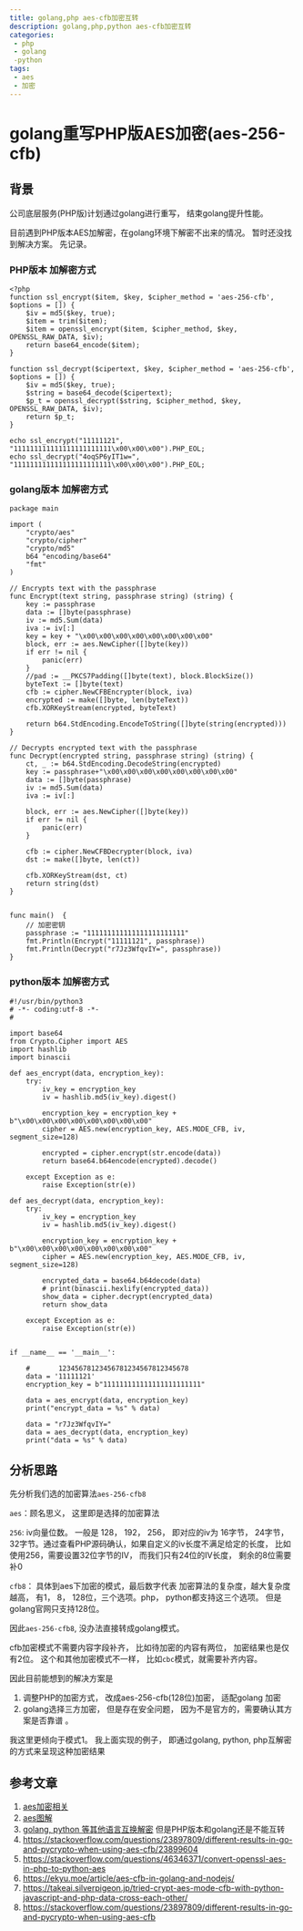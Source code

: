 ```yaml
---
title: golang,php aes-cfb加密互转
description: golang,php,python aes-cfb加密互转
categories:
 - php
 - golang
 -python
tags:
 - aes
 - 加密
---
```



# golang重写PHP版AES加密(aes-256-cfb)


## 背景

公司底层服务(PHP版)计划通过golang进行重写， 结束golang提升性能。

目前遇到PHP版本AES加解密，在golang环境下解密不出来的情况。 暂时还没找到解决方案。 先记录。 

### PHP版本 加解密方式

```
<?php
function ssl_encrypt($item, $key, $cipher_method = 'aes-256-cfb', $options = []) {
    $iv = md5($key, true);
    $item = trim($item);
    $item = openssl_encrypt($item, $cipher_method, $key, OPENSSL_RAW_DATA, $iv);
    return base64_encode($item);
}

function ssl_decrypt($cipertext, $key, $cipher_method = 'aes-256-cfb', $options = []) {
    $iv = md5($key, true);
    $string = base64_decode($cipertext);
    $p_t = openssl_decrypt($string, $cipher_method, $key, OPENSSL_RAW_DATA, $iv);
    return $p_t;
}

echo ssl_encrypt("11111121", "111111111111111111111111\x00\x00\x00").PHP_EOL;
echo ssl_decrypt("4oqSP6yIT1w=", "111111111111111111111111\x00\x00\x00").PHP_EOL;

```

### golang版本 加解密方式

```
package main

import (
	"crypto/aes"
	"crypto/cipher"
	"crypto/md5"
	b64 "encoding/base64"
	"fmt"
)

// Encrypts text with the passphrase
func Encrypt(text string, passphrase string) (string) {
	key := passphrase
	data := []byte(passphrase)
	iv := md5.Sum(data)
	iva := iv[:]
	key = key + "\x00\x00\x00\x00\x00\x00\x00\x00"
	block, err := aes.NewCipher([]byte(key))
	if err != nil {
		panic(err)
	}
	//pad := __PKCS7Padding([]byte(text), block.BlockSize())
	byteText := []byte(text)
	cfb := cipher.NewCFBEncrypter(block, iva)
	encrypted := make([]byte, len(byteText))
	cfb.XORKeyStream(encrypted, byteText)

	return b64.StdEncoding.EncodeToString([]byte(string(encrypted)))
}

// Decrypts encrypted text with the passphrase
func Decrypt(encrypted string, passphrase string) (string) {
	ct, _ := b64.StdEncoding.DecodeString(encrypted)
	key := passphrase+"\x00\x00\x00\x00\x00\x00\x00\x00"
	data := []byte(passphrase)
	iv := md5.Sum(data)
	iva := iv[:]

	block, err := aes.NewCipher([]byte(key))
	if err != nil {
		panic(err)
	}

	cfb := cipher.NewCFBDecrypter(block, iva)
	dst := make([]byte, len(ct))

	cfb.XORKeyStream(dst, ct)
	return string(dst)
}


func main()  {
	// 加密密钥
	passphrase := "111111111111111111111111"
	fmt.Println(Encrypt("11111121", passphrase))
	fmt.Println(Decrypt("r7Jz3WfqvIY=", passphrase))
}
```

### python版本 加解密方式

```
#!/usr/bin/python3
# -*- coding:utf-8 -*-
#

import base64
from Crypto.Cipher import AES
import hashlib
import binascii

def aes_encrypt(data, encryption_key):
    try:
        iv_key = encryption_key
        iv = hashlib.md5(iv_key).digest()

        encryption_key = encryption_key + b"\x00\x00\x00\x00\x00\x00\x00\x00"
        cipher = AES.new(encryption_key, AES.MODE_CFB, iv, segment_size=128)

        encrypted = cipher.encrypt(str.encode(data))
        return base64.b64encode(encrypted).decode()

    except Exception as e:
        raise Exception(str(e))

def aes_decrypt(data, encryption_key):
    try:
        iv_key = encryption_key
        iv = hashlib.md5(iv_key).digest()

        encryption_key = encryption_key + b"\x00\x00\x00\x00\x00\x00\x00\x00"
        cipher = AES.new(encryption_key, AES.MODE_CFB, iv, segment_size=128)

        encrypted_data = base64.b64decode(data)
        # print(binascii.hexlify(encrypted_data))
        show_data = cipher.decrypt(encrypted_data)
        return show_data

    except Exception as e:
        raise Exception(str(e))


if __name__ == '__main__':

    #       12345678123456781234567812345678
    data = '11111121'
    encryption_key = b"111111111111111111111111"

    data = aes_encrypt(data, encryption_key)
    print("encrypt_data = %s" % data)

    data = "r7Jz3WfqvIY="
    data = aes_decrypt(data, encryption_key)
    print("data = %s" % data)
```


## 分析思路

先分析我们选的加密算法`aes-256-cfb8`

`aes`：顾名思义， 这里即是选择的加密算法

`256`:  iv向量位数。 一般是 128， 192， 256， 即对应的iv为 16字节， 24字节，32字节。通过查看PHP源码确认，如果自定义的iv长度不满足给定的长度， 比如使用256，需要设置32位字节的IV， 而我们只有24位的IV长度， 剩余的8位需要补0

`cfb8`： 具体到aes下加密的模式，最后数字代表 加密算法的复杂度，越大复杂度越高， 有1， 8， 128位，三个选项。php， python都支持这三个选项。 但是golang官网只支持128位。

因此`aes-256-cfb8`,  没办法直接转成golang模式。

cfb加密模式不需要内容字段补齐， 比如待加密的内容有两位， 加密结果也是仅有2位。 这个和其他加密模式不一样， 比如`cbc`模式，就需要补齐内容。



因此目前能想到的解决方案是
1. 调整PHP的加密方式， 改成aes-256-cfb(128位)加密， 适配golang 加密
2. golang选择三方加密， 但是存在安全问题， 因为不是官方的，需要确认其方案是否靠谱 。

我这里更倾向于模式1。 我上面实现的例子， 即通过golang, python, php互解密的方式来呈现这种加密结果


 
 
 ## 参考文章
 
 1. [aes加密相关](https://juejin.im/entry/59eea418f265da4320026b1f)
 2. [aes图解](https://www.cnblogs.com/luop/p/4334160.html)
 3. [golang, python 等其他语言互换解密](https://github.com/mervick/aes-everywhere) 但是PHP版本和golang还是不能互转
 4. https://stackoverflow.com/questions/23897809/different-results-in-go-and-pycrypto-when-using-aes-cfb/23899604
 5. https://stackoverflow.com/questions/46346371/convert-openssl-aes-in-php-to-python-aes
 6. https://ekyu.moe/article/aes-cfb-in-golang-and-nodejs/
 7. https://takeai.silverpigeon.jp/tried-crypt-aes-mode-cfb-with-python-javascript-and-php-data-cross-each-other/
 8. https://stackoverflow.com/questions/23897809/different-results-in-go-and-pycrypto-when-using-aes-cfb


